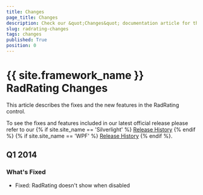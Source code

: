```yaml
---
title: Changes
page_title: Changes
description: Check our &quot;Changes&quot; documentation article for the RadRating {{ site.framework_name }} control.
slug: radrating-changes
tags: changes
published: True
position: 0
---
```


# {{ site.framework_name }} RadRating Changes

This article describes the fixes and the new features in the RadRating control.

To see the fixes and features included in our latest official release please refer to our {% if site.site_name == 'Silverlight' %} [Release History](http://www.telerik.com/support/whats-new/silverlight/release-history) {% endif %} {% if site.site_name == 'WPF' %} [Release History](http://www.telerik.com/support/whats-new/wpf/release-history) {% endif %}.

## Q1 2014

### What's Fixed

* Fixed: RadRating doesn't show when disabled
